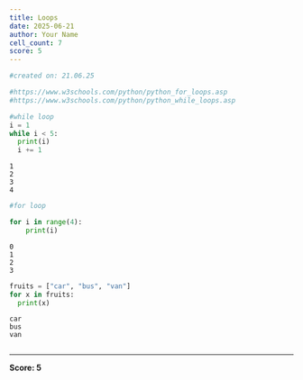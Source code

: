 ```yaml
---
title: Loops
date: 2025-06-21
author: Your Name
cell_count: 7
score: 5
---
```


```python
#created on: 21.06.25
```


```python
#https://www.w3schools.com/python/python_for_loops.asp
#https://www.w3schools.com/python/python_while_loops.asp
```


```python
#while loop
i = 1
while i < 5:
  print(i)
  i += 1
```

    1
    2
    3
    4
    


```python
#for loop
```


```python
for i in range(4):
    print(i)
```

    0
    1
    2
    3
    


```python
fruits = ["car", "bus", "van"]
for x in fruits:
  print(x) 
```

    car
    bus
    van
    


```python

```


---
**Score: 5**